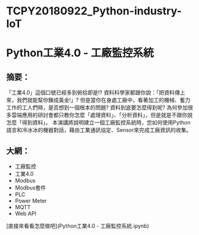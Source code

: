 # TCPY20180922_Python-industry-IoT

# Python工業4.0 - 工廠監控系統

## 摘要：

「工業4.0」這個口號已經多到俯拾即是!? 資料科學家都跟你說：「把資料傳上來，我們就能幫你鍊成黃金!」? 但是當你在身處工廠中，看著加工的機械、奮力工作的工人們時，是否想到一個根本的問題? 資料到底要怎麼得到呢? 為何參加很多雲端應用的研討會都只教你怎麼「處理資料」、「分析資料」，但是就是不跟你說怎麼「得到資料」。 本演講將說明建立一個工廠監控系統時，您如何使用Python語言和冷冰冰的機器對話，藉由工業通訊協定、Sensor來完成工廠資訊的收集。

## 大網：

- 工廠監控
- 工業4.0
- Modbus
- Modbus套件
- PLC
- Power Meter
- MQTT
- Web API


[直接來看看怎麼做吧](Python工業4.0 - 工廠監控系統.ipynb)
